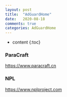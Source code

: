 ```yaml
---
layout: post
title:  "AdGuardHome"
date:   2020-08-18
comments: true
categories: AdGuardHome
---
```


* content
{:toc}

### ParaCraft
https://www.paracraft.cn

### NPL
https://www.nplproject.com
